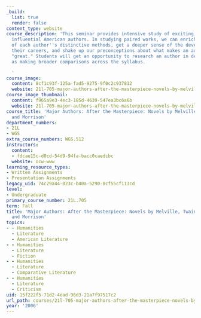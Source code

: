 ```yaml
---
_build:
  list: true
  render: false
content_type: website
course_description: 'This seminar provides intensive study of exciting texts by four
  influential American authors. In studying paired works, we can enrich our sense
  of each author''s distinctive methods, get a deeper sense of the development of
  their careers, and shake up our preconceptions about what makes an author or a work
  "great." Students will get an opportunity to research an author in depth, as well
  as making broader comparisons across the syllabus.

  '
course_image:
  content: 8cf1c93f-125a-fad5-9275-9f0c2c937812
  website: 21l-705-major-authors-after-the-masterpiece-novels-by-melville-twain-faulkner-and-morrison-fall-2006
course_image_thumbnail:
  content: f965a9e3-4ec3-185d-4639-547ea3bc6a6b
  website: 21l-705-major-authors-after-the-masterpiece-novels-by-melville-twain-faulkner-and-morrison-fall-2006
course_title: 'Major Authors: After the Masterpiece: Novels by Melville, Twain, Faulkner,
  and Morrison'
department_numbers:
- 21L
- WGS
extra_course_numbers: WGS.512
instructors:
  content:
  - fdcae15c-d0cd-54d9-94fa-bacc0caedcbc
  website: ocw-www
learning_resource_types:
- Written Assignments
- Presentation Assignments
legacy_uid: 74c79a44-023c-b40a-5290-8cf55cf113cd
level:
- Undergraduate
primary_course_number: 21L.705
term: Fall
title: 'Major Authors: After the Masterpiece: Novels by Melville, Twain, Faulkner,
  and Morrison'
topics:
- - Humanities
  - Literature
  - American Literature
- - Humanities
  - Literature
  - Fiction
- - Humanities
  - Literature
  - Comparative Literature
- - Humanities
  - Literature
  - Criticism
uid: 15f222f5-71d2-4ead-96d3-21a7f97517c2
url_path: courses/21l-705-major-authors-after-the-masterpiece-novels-by-melville-twain-faulkner-and-morrison-fall-2006
year: '2006'
---
```

